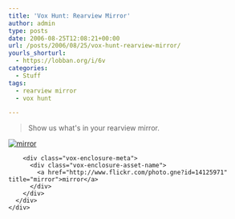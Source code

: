 ```yaml
---
title: 'Vox Hunt: Rearview Mirror'
author: admin
type: posts
date: 2006-08-25T12:08:21+00:00
url: /posts/2006/08/25/vox-hunt-rearview-mirror/
yourls_shorturl:
  - https://lobban.org/i/6v
categories:
  - Stuff
tags:
  - rearview mirror
  - vox hunt

---
```

> Show us what's in your rearview mirror.

<div class="vox-enclosure vox-enclosure-center vox-enclosure-large vox-photo-enclosure">
  <div class="vox-enclosure-inner">
    <div class="vox-enclosure-list">
      <div class="vox-enclosure-item vox-photo-asset vox-last">
        <div class="vox-enclosure-image">
          <a href="http://www.flickr.com/photo.gne?id=14125971" title="mirror"><img alt="mirror" class="asset asset-image at-xid-6a01348743f8e2970c0133f423da67970b" src="https://nonimage.typepad.com/.a/6a01348743f8e2970c0133f423da67970b-320pi" /></a>
        </div>
        
        <div class="vox-enclosure-meta">
          <div class="vox-enclosure-asset-name">
            <a href="http://www.flickr.com/photo.gne?id=14125971" title="mirror">mirror</a>
          </div>
        </div>
      </div>
    </div>
  </div>
</div>